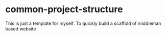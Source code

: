 common-project-structure
========================

This is just a template for myself.  To quickly build a scaffold of middleman based website
